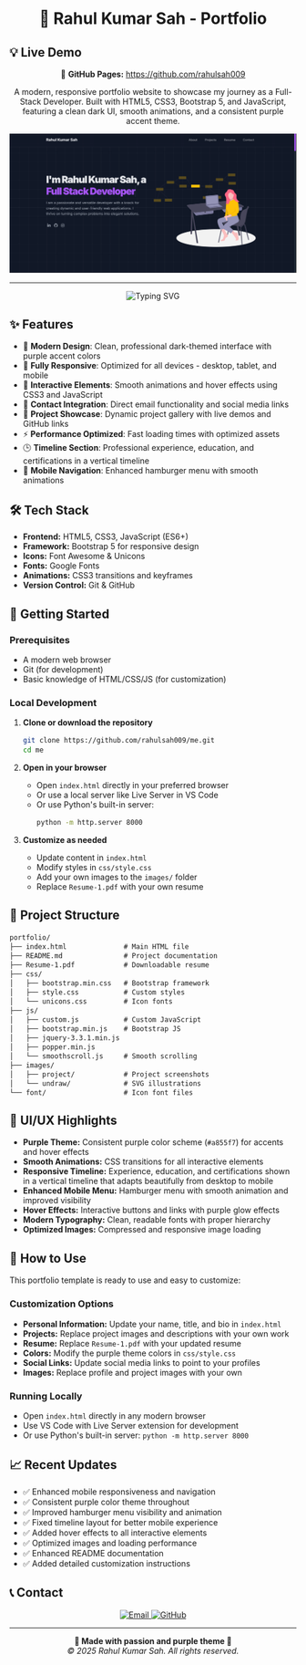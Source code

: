 <h1 align="center">🚀 Rahul Kumar Sah - Portfolio</h1>

## 💡 Live Demo

<p align="center">
  📱 <strong>GitHub Pages:</strong> <a href="https://github.com/rahulsah009" target="_blank">https://github.com/rahulsah009</a>
</p>

<p align="center">
  A modern, responsive portfolio website to showcase my journey as a Full-Stack Developer. Built with HTML5, CSS3, Bootstrap 5, and JavaScript, featuring a clean dark UI, smooth animations, and a consistent purple accent theme.
</p>

<div align="center">
    <img src="https://github.com/rahulsah009/me/blob/main/images/project/PortFolio.png?raw=true" alt="Portfolio Screenshot" />
</div>

---

<p align="center">
  <img src="https://readme-typing-svg.herokuapp.com?font=Fira+Code&size=22&pause=1000&color=a855f7&center=true&vCenter=true&width=435&lines=Full-Stack+Developer;Creative+Problem+Solver;Modern+Web+Technologies;Always+Learning" alt="Typing SVG">
</p>

## ✨ Features

- 🎨 **Modern Design**: Clean, professional dark-themed interface with purple accent colors
- 📱 **Fully Responsive**: Optimized for all devices - desktop, tablet, and mobile
- 🚀 **Interactive Elements**: Smooth animations and hover effects using CSS3 and JavaScript
- 📧 **Contact Integration**: Direct email functionality and social media links
- 🎯 **Project Showcase**: Dynamic project gallery with live demos and GitHub links
- ⚡ **Performance Optimized**: Fast loading times with optimized assets
- 🕒 **Timeline Section**: Professional experience, education, and certifications in a vertical timeline
- 🍔 **Mobile Navigation**: Enhanced hamburger menu with smooth animations

## 🛠️ Tech Stack

- **Frontend:** HTML5, CSS3, JavaScript (ES6+)
- **Framework:** Bootstrap 5 for responsive design
- **Icons:** Font Awesome & Unicons
- **Fonts:** Google Fonts
- **Animations:** CSS3 transitions and keyframes
- **Version Control:** Git & GitHub

## 🚀 Getting Started

### Prerequisites

- A modern web browser
- Git (for development)
- Basic knowledge of HTML/CSS/JS (for customization)

### Local Development

1. **Clone or download the repository**

   ```bash
   git clone https://github.com/rahulsah009/me.git
   cd me
   ```

2. **Open in your browser**

   - Open `index.html` directly in your preferred browser
   - Or use a local server like Live Server in VS Code
   - Or use Python's built-in server:
     ```bash
     python -m http.server 8000
     ```

3. **Customize as needed**
   - Update content in `index.html`
   - Modify styles in `css/style.css`
   - Add your own images to the `images/` folder
   - Replace `Resume-1.pdf` with your own resume

## 📁 Project Structure

```
portfolio/
├── index.html              # Main HTML file
├── README.md               # Project documentation
├── Resume-1.pdf            # Downloadable resume
├── css/
│   ├── bootstrap.min.css   # Bootstrap framework
│   ├── style.css           # Custom styles
│   └── unicons.css         # Icon fonts
├── js/
│   ├── custom.js           # Custom JavaScript
│   ├── bootstrap.min.js    # Bootstrap JS
│   ├── jquery-3.3.1.min.js
│   ├── popper.min.js
│   └── smoothscroll.js     # Smooth scrolling
├── images/
│   ├── project/            # Project screenshots
│   └── undraw/             # SVG illustrations
└── font/                   # Icon font files
```

## 🎨 UI/UX Highlights

- **Purple Theme:** Consistent purple color scheme (`#a855f7`) for accents and hover effects
- **Smooth Animations:** CSS transitions for all interactive elements
- **Responsive Timeline:** Experience, education, and certifications shown in a vertical timeline that adapts beautifully from desktop to mobile
- **Enhanced Mobile Menu:** Hamburger menu with smooth animation and improved visibility
- **Hover Effects:** Interactive buttons and links with purple glow effects
- **Modern Typography:** Clean, readable fonts with proper hierarchy
- **Optimized Images:** Compressed and responsive image loading

## 🔧 How to Use

This portfolio template is ready to use and easy to customize:

### Customization Options

- **Personal Information:** Update your name, title, and bio in `index.html`
- **Projects:** Replace project images and descriptions with your own work
- **Resume:** Replace `Resume-1.pdf` with your updated resume
- **Colors:** Modify the purple theme colors in `css/style.css`
- **Social Links:** Update social media links to point to your profiles
- **Images:** Replace profile and project images with your own

### Running Locally

- Open `index.html` directly in any modern browser
- Use VS Code with Live Server extension for development
- Or use Python's built-in server: `python -m http.server 8000`

## 📈 Recent Updates

- ✅ Enhanced mobile responsiveness and navigation
- ✅ Consistent purple color theme throughout
- ✅ Improved hamburger menu visibility and animation
- ✅ Fixed timeline layout for better mobile experience
- ✅ Added hover effects to all interactive elements
- ✅ Optimized images and loading performance
- ✅ Enhanced README documentation
- ✅ Added detailed customization instructions

## 📞 Contact

<div align="center">
  <a href="mailto:kumarrahulji050103@gmail.com">
    <img src="https://img.shields.io/badge/Email-D14836?style=for-the-badge&logo=gmail&logoColor=white" alt="Email">
  </a>
  <a href="www.linkedin.com/in/rahulsah09" target="_blank">
<!--     <img src="https://img.shields.io/badge/LinkedIn-0077B5?style=for-the-badge&logo=linkedin&logoColor=white" alt="LinkedIn"> -->
  </a>
  <a href="https://github.com/rahulsah009" target="_blank">
    <img src="https://img.shields.io/badge/GitHub-100000?style=for-the-badge&logo=github&logoColor=white" alt="GitHub">
  </a>
</div>

---

<p align="center">
  <strong>💜 Made with passion and purple theme 💜</strong><br>
  <em>© 2025 Rahul Kumar Sah. All rights reserved.</em>
</p>
